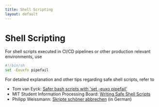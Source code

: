 ```yaml
---
title: Shell Scripting
layout: default
---
```

# Shell Scripting

For shell scripts executed in CI/CD pipelines or other production relevant environments, use

```sh
#!/bin/sh
set -Eeuxfo pipefail
```

For detailed explanation and other tips regarding safe shell scripts, refer to

- Tom van Eyck: [Safer bash scripts with 'set -euxo pipefail'](https://vaneyckt.io/posts/safer_bash_scripts_with_set_euxo_pipefail/)
- MIT Student Information Processing Board: [Writing Safe Shell Scripts](https://sipb.mit.edu/doc/safe-shell/)
- Philipp Weissmann: [Skripte schöner abbrechen](https://philipp-weissmann.de/tag/pipefail/) (in German)
